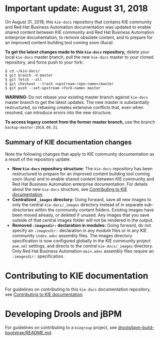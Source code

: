 # Important update: August 31, 2018

On August 31, 2018, this `kie-docs` repository that contains KIE community and Red Hat Business Automation documentation was updated to enable shared content between KIE community and Red Hat Business Automation enterprise documentation, to remove obsolete content, and to prepare for an improved content building tool coming soon (Aura).

**To get the latest changes made to this `kie-docs` repository,** delete your local `kie-docs` master branch, pull the new `kie-docs` master to your cloned repository, and force push to your fork:

```
$ cd ~/kie-docs/
$ git branch -d master
$ git fetch --all
$ git checkout --track <upstream-repo-name>/master
$ git push --set-upstream <fork-name> master
```

**WARNING:** Do not rebase your existing master branch against `kie-docs` master branch to get the latest updates. The new master is substantially restructured, so rebasing creates extensive conflicts that, even when resolved, can introduce errors into the new structure.

**To access legacy content from the former master branch,** use the branch `backup-master-2018.08.31`.

## Summary of KIE documentation changes

Note the following changes that apply to KIE community documentation as a result of the repository update:

* **New `kie-docs` repository structure:** The `kie-docs` repository has been restructured to prepare for an improved content building tool coming soon (Aura) and to enable shared content between KIE community and Red Hat Business Automation enterprise documentation. For details about the new `kie-docs` structure, see [Contributing to KIE documentation](http://ccs-jenkins.gsslab.brq.redhat.com:8080/job/doc-Red_Hat_JBoss_BxMS_Contribution_Guide_Public-branch-master/lastSuccessfulBuild/artifact/index.html#ref_kie-docs-repo).
* **Centralized `_images` directory:** Going forward, save all new images to only the central `kie-docs/_images` directory instead of in separate sub-directories within the community content folders. Existing images have been moved already, or deleted if unused. Any images that you save outside of that central images folder will not be rendered in the output.
* **Removed `:imagesdir:` declaration in modules:** Going forward, do not specify an `:imagesdir:` declaration in any module files or in any KIE community `index.adoc` assembly files. The images directory specification is now configured globally in the KIE community project `pom.xml` settings, and directs to the central `kie-docs/_images` directory. Only Red Hat Business Automation `main.adoc` assembly files require an `:imagesdir:` specification.

# Contributing to KIE documentation

For guidelines on contributing to this `kie-docs` documentation repository, see [Contributing to KIE documentation](http://ccs-jenkins.gsslab.brq.redhat.com:8080/job/doc-Red_Hat_JBoss_BxMS_Contribution_Guide_Public-branch-master/lastSuccessfulBuild/artifact/index.html).

# Developing Drools and jBPM

For guidelines on contributing to a `kiegroup` project, see [droolsjbpm-build-bootstrap/README.md](https://github.com/kiegroup/droolsjbpm-build-bootstrap/blob/master/README.md).
